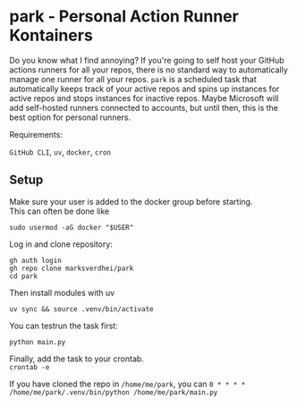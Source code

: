 # park - Personal Action Runner Kontainers  

Do you know what I find annoying? If you're going to self host your GitHub actions runners for all your repos,
there is no standard way to automatically manage one runner for all your repos.
`park` is a scheduled task that automatically keeps track of your active repos and spins up instances for active repos
and stops instances for inactive repos. Maybe Microsoft will add self-hosted runners connected to accounts,
but until then, this is the best option for personal runners.

Requirements:  

`GitHub CLI`, `uv`, `docker`, `cron`  

## Setup  

Make sure your user is added to the docker group before starting.  
This can often be done like
```shell
sudo usermod -aG docker "$USER"
```

Log in and clone repository:
```shell
gh auth login
gh repo clone marksverdhei/park
cd park
```

Then install modules with uv
```shell
uv sync && source .venv/bin/activate
```
You can testrun the task first:
```shell
python main.py
```

Finally, add the task to your crontab.  
`crontab -e`

If you have cloned the repo in `/home/me/park`, you can 
`0 * * * * /home/me/park/.venv/bin/python /home/me/park/main.py`
